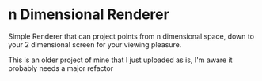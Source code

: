 # n Dimensional Renderer
Simple Renderer that can project points from n dimensional space, down to your 2 dimensional screen for your viewing pleasure.

This is an older project of mine that I just uploaded as is, I'm aware it probably needs a major refactor
